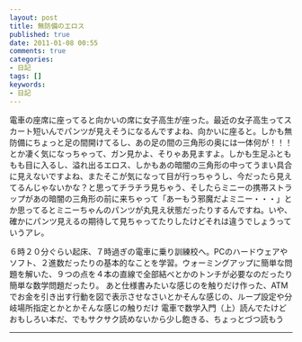 ```yaml
---
layout: post
title: 無防備のエロス
published: true
date: 2011-01-08 00:55
comments: true
categories:
- 日記
tags: []
keywords:
- 日記
---
```

電車の座席に座ってると向かいの席に女子高生が座った。最近の女子高生ってスカート短いんでパンツが見えそうになるんですよね、向かいに座ると。しかも無防備にちょっと足の間開けてるし、あの足の間の三角形の奥には一体何が！！！とか凄く気になっちゃって、ガン見かよ、そりゃあ見ますよ。しかも生足ふとももも目に入るし、溢れ出るエロス、しかもあの暗闇の三角形の中ってうまい具合に見えないですよね、またそこが気になって目が行っちゃうし、今だったら見えてるんじゃないかな？と思ってチラチラ見ちゃう、そしたらミニーの携帯ストラップがあの暗闇の三角形の前に来ちゃって「あーもう邪魔だよミニー・・・」とか思ってるとミニーちゃんのパンツが丸見え状態だったりするんですね。いや、確かにパンツ見えるの期待して見ちゃってたりしたけどそれは違うでしょうっていうアレ。

６時２０分ぐらい起床、７時過ぎの電車に乗り訓練校へ。PCのハードウェアやソフト、２進数だったりの基本的なことを学習。ウォーミングアップに簡単な問題を解いた、９つの点を４本の直線で全部結べとかのトンチが必要なのだったり簡単な数学問題だったり。
あと仕様書みたいな感じのを触りだけ作った、ATMでお金を引き出す行動を図で表示させなさいとかそんな感じの、ループ設定や分岐場所指定とかとかそんな感じの触りだけ
電車で数学入門（上）読んでたけどおもしろい本だ、でもサクサク読めないから少し飽きる、ちょっとづつ読もう

---

